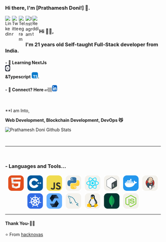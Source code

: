 ### Hi there, I'm [Prathamesh Doni!] 👋.


<a href="https://www.linkedin.com/in/prathamesh-doni-15aab8209/">
  <img align="left" alt="Linkedin" width="22px" src="https://cdn.jsdelivr.net/npm/simple-icons@v3/icons/linkedin.svg" />
</a>
<a href="https://twitter.com/PrathameshDoni">
  <img align="left" alt="Twitter" width="22px" src="https://cdn.jsdelivr.net/npm/simple-icons@v3/icons/twitter.svg" />
</a>
<a href="https://t.me/Hacknovas">
  <img align="left" alt="Telegram" width="22px" src="https://cdn.jsdelivr.net/npm/simple-icons@v3/icons/telegram.svg" />
</a>
<a href="https://www.instagram.com/the_prathamesh_doni/">
  <img align="left" alt="Instagram" width="22px" src="https://cdn.jsdelivr.net/npm/simple-icons@v3/icons/instagram.svg" />
</a>
<a href="https://hub.docker.com/u/prathameshdoni">
  <img align="left" alt=" Reddit" width="22px" src="https://cdn.jsdelivr.net/npm/simple-icons@v3/icons/docker.svg" />
</a>

<br/>


### Hi 🙋‍♂️,
### I'm 21 years old Self-taught Full-Stack developer from India.


#### - 🥀 Learning NextJs <code> <img height="20" width="16" src="https://github.com/tandpfun/skill-icons/blob/main/icons/NextJS-Dark.svg"> </code> &Typescript <code><img height="20" src="https://github.com/tandpfun/skill-icons/blob/main/icons/TypeScript.svg"></code>.

#### - 💬 Connect? Here 👉🏼[<img height="20" width="16"  src="https://github.com/tandpfun/skill-icons/blob/main/icons/LinkedIn.svg" >](https://www.linkedin.com/in/prathamesh-doni-15aab8209/)


<br />


**I am Into,

**Web Development, Blockchain Development, DevOps 😼**
<br />


![Prathamesh Doni Github Stats](https://github-readme-stats.vercel.app/api?username=hacknovas&show_icons=true&title_color=fff&icon_color=79ff97&text_color=9f9f9f&bg_color=151515)

<br />

*************

<br />

### - Languages and Tools...

<p align="center">
 <img src="https://github.com/tandpfun/skill-icons/blob/main/icons/HTML.svg" alt="Twitter" width="50px" style="vertical-align:top; margin:4px">
  <img src="https://github.com/tandpfun/skill-icons/blob/main/icons/CPP.svg"alt="Twitter" width="50px" style="vertical-align:top; margin:4px">
  <img src="https://github.com/tandpfun/skill-icons/blob/main/icons/JavaScript.svg" alt="Twitter" width="50px" style="vertical-align:top; margin:4px">
  <img src="https://github.com/tandpfun/skill-icons/blob/main/icons/Python-Light.svg" width="50px" alt="Twitter" style="vertical-align:top; margin:4px">
  <img src="https://github.com/tandpfun/skill-icons/blob/main/icons/React-Light.svg" alt="Twitter" width="50px" style="vertical-align:top; margin:4px">
  <img src="https://github.com/tandpfun/skill-icons/blob/main/icons/Bash-Light.svg" alt="Twitter" width="50px"  style="vertical-align:top; margin:4px">
  <img src="https://github.com/tandpfun/skill-icons/blob/main/icons/Docker.svg" alt="Twitter" width="50px" style="vertical-align:top; margin:4px">
  <img src="https://github.com/tandpfun/skill-icons/blob/main/icons/Jenkins-Light.svg" alt="Twitter" width="50px" style="vertical-align:top; margin:4px">
  <img src="https://github.com/tandpfun/skill-icons/blob/main/icons/Kubernetes.svg" alt="Twitter" width="50px" style="vertical-align:top; margin:4px">
  <img src="https://github.com/tandpfun/skill-icons/blob/main/icons/Solidity.svg" alt="Twitter" width="50px" style="vertical-align:top; margin:4px">
  <img src="https://github.com/tandpfun/skill-icons/blob/main/icons/MySQL-Light.svg" alt="Twitter" width="50px" style="vertical-align:top; margin:4px">
  <img src="https://github.com/tandpfun/skill-icons/blob/main/icons/Linux-Light.svg" alt="Twitter" width="50px" style="vertical-align:top; margin:4px">
  <img src="https://github.com/tandpfun/skill-icons/blob/main/icons/MongoDB.svg" alt="Twitter" width="50px" style="vertical-align:top; margin:4px">
  <img src="https://github.com/tandpfun/skill-icons/blob/main/icons/NodeJS-Light.svg" alt="Twitter" width="50px" style="vertical-align:top; margin:4px">
  
  
  
  

</p>



***********************************

#### Thank You-🙏🏼



⭐️ From [hacknovas](https://github.com/hacknovas)
